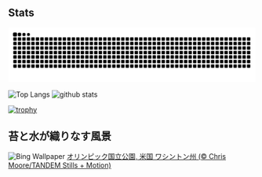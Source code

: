 ## Stats
<picture>
  <source media="(prefers-color-scheme: dark)" srcset="https://raw.githubusercontent.com/ba230t/ba230t/output/github-contribution-grid-snake-dark.svg">
  <source media="(prefers-color-scheme: light)" srcset="https://raw.githubusercontent.com/ba230t/ba230t/output/github-contribution-grid-snake.svg">
  <img alt="github contribution grid snake animation" src="https://raw.githubusercontent.com/ba230t/ba230t/output/github-contribution-grid-snake.svg">
</picture>

<p align="left">
  <img alt="Top Langs" height="150px" src="https://github-readme-stats.vercel.app/api/top-langs/?username=ba230t&layout=compact&theme=transparent" />
  <img alt="github stats" height="150px" src="https://github-readme-stats.vercel.app/api?username=ba230t&theme=transparent" />
</p>

[![trophy](https://github-profile-trophy.vercel.app/?username=ba230t&theme=transparent&column=7)](https://github.com/ryo-ma/github-profile-trophy)


<!-- Bing Wallpaper Start -->
## 苔と水が織りなす風景
![Bing Wallpaper](https://www.bing.com/th?id=OHR.HohWaterfall_JA-JP8707934931_1920x1080.jpg&rf=LaDigue_1920x1080.jpg&pid=hp)
[オリンピック国立公園, 米国 ワシントン州 (© Chris Moore/TANDEM Stills + Motion)](https://www.bing.com/search?q=%E3%82%AA%E3%83%AA%E3%83%B3%E3%83%94%E3%83%83%E3%82%AF%E5%9B%BD%E7%AB%8B%E5%85%AC%E5%9C%92&form=hpcapt&filters=HpDate%3a%2220250913_1500%22)
<!-- Bing Wallpaper End -->

